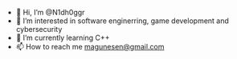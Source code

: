 - 👋 Hi, I’m @N1dh0ggr
- 👀 I’m interested in software enginerring, game development and cybersecurity
- 🌱 I’m currently learning C++
- 📫 How to reach me magunesen@gmail.com

<!---
N1dh0ggr/N1dh0ggr is a ✨ special ✨ repository because its `README.md` (this file) appears on your GitHub profile.
You can click the Preview link to take a look at your changes.
--->
